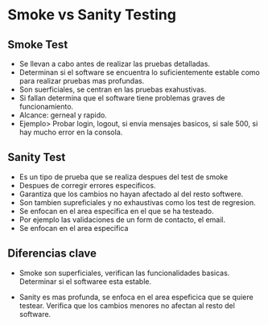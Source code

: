 # Smoke vs Sanity Testing

## Smoke Test

* Se llevan a cabo antes de realizar las pruebas detalladas.
* Determinan si el software se encuentra lo suficientemente estable como para realizar pruebas mas profundas.
* Son suerficiales, se centran en las pruebas exahustivas.
* Si fallan determina que el software tiene problemas graves de funcionamiento.
* Alcance: gerneal y rapido.
* Ejemplo> Probar login, logout, si envia mensajes basicos, si sale 500, si hay mucho error en la consola.

## Sanity Test

* Es un tipo de prueba que se realiza despues del test de smoke
* Despues de corregir errores especificos.
* Garantiza que los cambios no hayan afectado al del resto softwere.
* Son tambien supreficiales y no exhaustivas como los test de regresion.
* Se enfocan en el area especifica en el que se ha testeado.
* Por ejemplo las validaciones de un form de contacto, el email.
* Se enfocan en el area especifica


## Diferencias clave

* Smoke son superficiales, verifican las funcionalidades basicas. Determinar si el softwaree esta estable.

* Sanity es mas profunda, se enfoca en el area espeficica que se quiere testear. Verifica que los cambios menores no afectan al resto del software.



